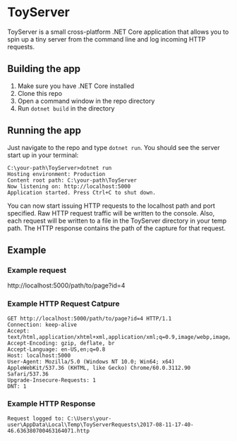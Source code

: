 # ToyServer

ToyServer is a small cross-platform .NET Core application that allows you to spin up a tiny server from the command line and log incoming HTTP requests.

## Building the app

1. Make sure you have .NET Core installed
1. Clone this repo
1. Open a command window in the repo directory
1. Run `dotnet build` in the directory

## Running the app

Just navigate to the repo and type `dotnet run`. You should see the server start up in your terminal:

```
C:\your-path\ToyServer>dotnet run
Hosting environment: Production
Content root path: C:\your-path\ToyServer
Now listening on: http://localhost:5000
Application started. Press Ctrl+C to shut down.
```

You can now start issuing HTTP requests to the localhost path and port specified. Raw HTTP request traffic will be written to the console. Also, each request will be written to a file in the ToyServer directory in your temp path. The HTTP response contains the path of the capture for that request.

## Example

### Example request

http://localhost:5000/path/to/page?id=4

### Example HTTP Request Catpure

```
GET http://localhost:5000/path/to/page?id=4 HTTP/1.1
Connection: keep-alive
Accept: text/html,application/xhtml+xml,application/xml;q=0.9,image/webp,image/apng,*/*;q=0.8
Accept-Encoding: gzip, deflate, br
Accept-Language: en-US,en;q=0.8
Host: localhost:5000
User-Agent: Mozilla/5.0 (Windows NT 10.0; Win64; x64) AppleWebKit/537.36 (KHTML, like Gecko) Chrome/60.0.3112.90 Safari/537.36
Upgrade-Insecure-Requests: 1
DNT: 1
```

### Example HTTP Response 

`Request logged to: C:\Users\your-user\AppData\Local\Temp\ToyServerRequests\2017-08-11-17-40-46.636380700463164071.http`
